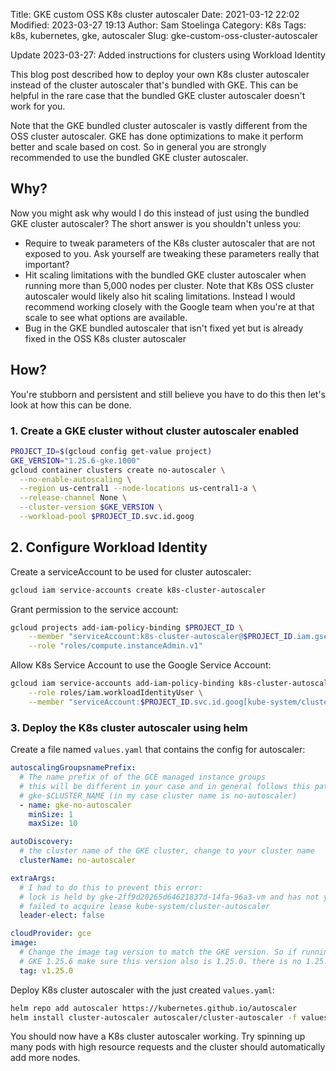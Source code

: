 Title: GKE custom OSS K8s cluster autoscaler
Date: 2021-03-12 22:02
Modified: 2023-03-27 19:13
Author: Sam Stoelinga
Category: K8s
Tags: k8s, kubernetes, gke, autoscaler
Slug: gke-custom-oss-cluster-autoscaler

Update 2023-03-27: Added instructions for clusters using Workload Identity

This blog post described how to deploy your own K8s cluster autoscaler instead
of the cluster autoscaler that's bundled with GKE. This can be helpful in the
rare case that the bundled GKE cluster autoscaler doesn't work for you.

Note that the GKE bundled cluster autoscaler is vastly different from the OSS
cluster autoscaler. GKE has done optimizations to make it perform better and
scale based on cost. So in general you are strongly recommended to use the
bundled GKE cluster autoscaler.

## Why?
Now you might ask why would I do this instead of just using the bundled GKE
cluster autoscaler? The short answer is you shouldn't unless you:

* Require to tweak parameters of the K8s cluster autoscaler that are not
  exposed to you. Ask yourself are tweaking these parameters really that
  important?
* Hit scaling limitations with the bundled GKE cluster autoscaler when
  running more than 5,000 nodes per cluster. Note that K8s OSS cluster
  autoscaler would likely also hit scaling limitations. Instead I would
  recommend working closely with the Google team when you're at that
  scale to see what options are available.
* Bug in the GKE bundled autoscaler that isn't fixed yet but is already
  fixed in the OSS K8s cluster autoscaler

## How?
You're stubborn and persistent and still believe you have to do this then
let's look at how this can be done.

### 1. Create a GKE cluster without cluster autoscaler enabled
```bash
PROJECT_ID=$(gcloud config get-value project)
GKE_VERSION="1.25.6-gke.1000"
gcloud container clusters create no-autoscaler \
  --no-enable-autoscaling \
  --region us-central1 --node-locations us-central1-a \
  --release-channel None \
  --cluster-version $GKE_VERSION \
  --workload-pool $PROJECT_ID.svc.id.goog
```

## 2. Configure Workload Identity
Create a serviceAccount to be used for cluster autoscaler:
```sh
gcloud iam service-accounts create k8s-cluster-autoscaler
```

Grant permission to the service account:
```sh
gcloud projects add-iam-policy-binding $PROJECT_ID \
    --member "serviceAccount:k8s-cluster-autoscaler@$PROJECT_ID.iam.gserviceaccount.com" \
    --role "roles/compute.instanceAdmin.v1"
```

Allow K8s Service Account to use the Google Service Account:
```sh
gcloud iam service-accounts add-iam-policy-binding k8s-cluster-autoscaler@$PROJECT_ID.iam.gserviceaccount.com \
    --role roles/iam.workloadIdentityUser \
    --member "serviceAccount:$PROJECT_ID.svc.id.goog[kube-system/cluster-autoscaler-gce-cluster-autoscaler]"
```


### 3. Deploy the K8s cluster autoscaler using helm
Create a file named `values.yaml` that contains the config for autoscaler:
```yaml
autoscalingGroupsnamePrefix:
  # The name prefix of of the GCE managed instance groups
  # this will be different in your case and in general follows this pattern
  # gke-$CLUSTER_NAME (in my case cluster name is no-autoscaler)
  - name: gke-no-autoscaler
    minSize: 1
    maxSize: 10

autoDiscovery:
  # the cluster name of the GKE cluster, change to your cluster name
  clusterName: no-autoscaler

extraArgs:
  # I had to do this to prevent this error:
  # lock is held by gke-2ff9d20265d64621837d-14fa-96a3-vm and has not yet expired
  # failed to acquire lease kube-system/cluster-autoscaler
  leader-elect: false

cloudProvider: gce
image:
  # Change the image tag version to match the GKE version. So if running
  # GKE 1.25.6 make sure this version also is 1.25.0. there is no 1.25.6 image
  tag: v1.25.0
```

Deploy K8s cluster autoscaler with the just created `values.yaml`:
```bash
helm repo add autoscaler https://kubernetes.github.io/autoscaler
helm install cluster-autoscaler autoscaler/cluster-autoscaler -f values.yaml --namespace kube-system
```

You should now have a K8s cluster autoscaler working. Try spinning up many
pods with high resource requests and the cluster should automatically add
more nodes.
